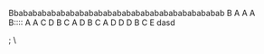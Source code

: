 Bbabababababababababababababababababababababab
B
A
A
A
\
B::::
A
A
C
D
B
C
A
D
B
C
A
D
D
D
B
C
E
dasd



;
\
